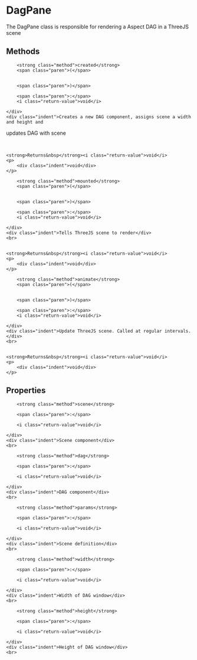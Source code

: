 <div class="component">
    <h1>DagPane</h1>
</div>



<div class="definition">
    <div class="indent">The DagPane class is responsible for rendering a Aspect DAG in a
ThreeJS scene</div>
</div>










































<h2>Methods</h2>















<div class="definition">
    <div class="definition-header">

<div class="tsd-kind-icon method-icon"></div>


        <strong class="method">created</strong>
        <span class="paren">(</span>


        <span class="paren">)</span>

        <span class="paren">:</span>
        <i class="return-value">void</i>

    </div>
    <div class="indent">Creates a new DAG component, assigns scene a width and height and
updates DAG with scene</div>
    <br>


    <strong>Returns&nbsp</strong><i class="return-value">void</i>
    <p>
        <div class="indent">void</div>
    </p>

</div>



<div class="definition">
    <div class="definition-header">

<div class="tsd-kind-icon method-icon"></div>


        <strong class="method">mounted</strong>
        <span class="paren">(</span>


        <span class="paren">)</span>

        <span class="paren">:</span>
        <i class="return-value">void</i>

    </div>
    <div class="indent">Tells ThreeJS scene to render</div>
    <br>


    <strong>Returns&nbsp</strong><i class="return-value">void</i>
    <p>
        <div class="indent">void</div>
    </p>

</div>



<div class="definition">
    <div class="definition-header">

<div class="tsd-kind-icon method-icon"></div>


        <strong class="method">animate</strong>
        <span class="paren">(</span>


        <span class="paren">)</span>

        <span class="paren">:</span>
        <i class="return-value">void</i>

    </div>
    <div class="indent">Update ThreeJS scene. Called at regular intervals.</div>
    <br>


    <strong>Returns&nbsp</strong><i class="return-value">void</i>
    <p>
        <div class="indent">void</div>
    </p>

</div>




<h2>Properties</h2>





<div class="definition">
    <div class="definition-header">
    <div class="tsd-kind-icon property-icon"></div>

        <strong class="method">scene</strong>

        <span class="paren">:</span>

        <i class="return-value">void</i>

    </div>
    <div class="indent">Scene component</div>
    <br>

</div>



<div class="definition">
    <div class="definition-header">
    <div class="tsd-kind-icon property-icon"></div>

        <strong class="method">dag</strong>

        <span class="paren">:</span>

        <i class="return-value">void</i>

    </div>
    <div class="indent">DAG component</div>
    <br>

</div>



<div class="definition">
    <div class="definition-header">
    <div class="tsd-kind-icon property-icon"></div>

        <strong class="method">params</strong>

        <span class="paren">:</span>

        <i class="return-value">void</i>

    </div>
    <div class="indent">Scene definition</div>
    <br>

</div>



<div class="definition">
    <div class="definition-header">
    <div class="tsd-kind-icon property-icon"></div>

        <strong class="method">width</strong>

        <span class="paren">:</span>

        <i class="return-value">void</i>

    </div>
    <div class="indent">Width of DAG window</div>
    <br>

</div>



<div class="definition">
    <div class="definition-header">
    <div class="tsd-kind-icon property-icon"></div>

        <strong class="method">height</strong>

        <span class="paren">:</span>

        <i class="return-value">void</i>

    </div>
    <div class="indent">Height of DAG window</div>
    <br>

</div>
















































